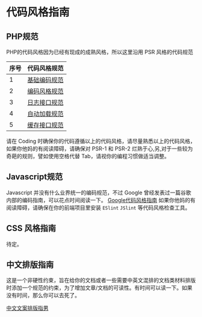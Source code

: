 # 代码风格指南

## PHP规范

PHP的代码风格因为已经有现成的成熟风格，所以这里沿用 PSR 风格的代码规范

| 序号 | 代码风格规范 |
| --- | --- |
| 1 | [基础编码规范](https://phphub.org/topics/2078)  |
| 2 | [编码风格规范](https://phphub.org/topics/2078) |
| 3 | [日志接口规范](https://phphub.org/topics/2080) |
| 4 | [自动加载规范](https://phphub.org/topics/2081) |
| 5 | [缓存接口规范](https://phphub.org/topics/2082) |

请在 Coding 时确保你的代码遵循以上的代码风格，请尽量熟悉以上的代码风格，如果你他妈的有阅读障碍，请确保对 PSR-1 和 PSR-2 烂熟于心,另,对于一些较为奇葩的规则，譬如使用空格代替 Tab，请视你的编程习惯做适当调整。

## Javascript规范 

Javascript 并没有什么业界统一的编码规范，不过 Google 曾经发表过一篇谷歌内部的编码指南，可以花点时间阅读一下。 [Google代码风格指南](https://github.com/sivan/javascript-style-guide/blob/master/es5/README.md) 如果你他妈的有阅读障碍，请确保在你的前端项目里安装 `ESlint` `JSlint` 等代码风格检查工具。

## CSS 风格指南

待定。

## 中文排版指南

这是一个非硬性约束，旨在给你的文档或者一些需要中英文混排的文档类材料排版时添加一个规范的约束，为了增加文章/文档的可读性。有时间可以读一下。如果没有时间，那么你可以去死了。

[中文文案排版指男](https://github.com/sparanoid/chinese-copywriting-guidelines)


